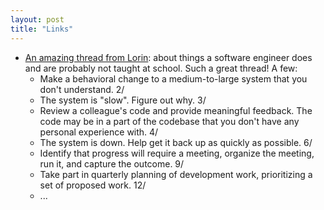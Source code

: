 ```yaml
---
layout: post
title: "Links"
---
```


* [An amazing thread from Lorin](https://twitter.com/norootcause/status/1475518692041510915): about things a software engineer does and are probably not taught at school. Such a great thread! A few:
  * Make a behavioral change to a medium-to-large system that you don't understand. 2/
  * The system is "slow". Figure out why. 3/
  * Review a colleague's code and provide meaningful feedback. The code may be in a part of the codebase that you don't have any personal experience with. 4/
  * The system is down. Help get it back up as quickly as possible. 6/
  * Identify that progress will require a meeting, organize the meeting, run it, and capture the outcome. 9/
  * Take part in quarterly planning of development work, prioritizing a set of proposed work. 12/
  * ...